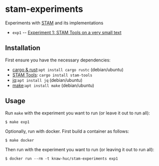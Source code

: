 # stam-experiments

Experiments with [STAM](https://github.com/annotation/stam) and its implementations

* `exp1` -- [Experiment 1: STAM Tools on a very small text](exp1/README.md)

## Installation

First ensure you have the necessary dependencies:

* [cargo & rust](https://www.rust-lang.org/):``apt install cargo rustc`` (debian/ubuntu)
* [STAM Tools](https://github.com/annotation/stam-tools): ``cargo install stam-tools``
* [jq](https://stedolan.github.io/jq/):``apt install jq`` (debian/ubuntu)
* [make](https://www.gnu.org/software/make/):``apt install make`` (debian/ubuntu)

## Usage

Run `make` with the experiment you want to run (or leave it out to run all):

```
$ make exp1
```

Optionally, run with docker. First build a container as follows: 

```
$ make docker
```

Then run with the experiment you want to run (or leaving it out to run all):

```
$ docker run --rm -t knaw-huc/stam-experiments exp1 
```

